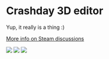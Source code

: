 # Crashday 3D editor
Yup, it really is a thing :)

[More info on Steam discussions](https://steamcommunity.com/app/508980/discussions/0/1733213724899660076/)

<img src="https://i.lensdump.com/i/iS7bAo.png"/>
<img src="https://i.lensdump.com/i/iSB7Px.png"/>
<img src="https://i.lensdump.com/i/iSBHjH.png"/>
